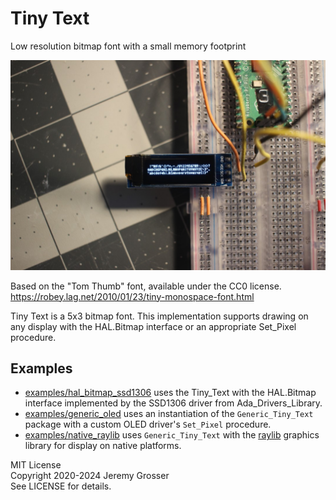 # Tiny Text
Low resolution bitmap font with a small memory footprint

![demo running on a 128x32 SSD1306 OLED display](demo.jpg)

Based on the "Tom Thumb" font, available under the CC0 license.  
https://robey.lag.net/2010/01/23/tiny-monospace-font.html

Tiny Text is a 5x3 bitmap font. This implementation supports drawing on any display with the HAL.Bitmap interface or an appropriate Set_Pixel procedure.

## Examples

- [examples/hal_bitmap_ssd1306](examples/hal_bitmap_ssd1306) uses the Tiny_Text with the HAL.Bitmap interface implemented by the SSD1306 driver from Ada_Drivers_Library.
- [examples/generic_oled](examples/generic_oled) uses an instantiation of the `Generic_Tiny_Text` package with a custom OLED driver's `Set_Pixel` procedure.
- [examples/native_raylib](examples/native_raylib) uses `Generic_Tiny_Text` with the [raylib](https://www.raylib.com/) graphics library for display on native platforms.

MIT License  
Copyright 2020-2024 Jeremy Grosser  
See LICENSE for details.  
